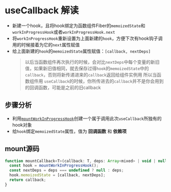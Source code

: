 # useCallback 解读
* 新建一个hook，且将hook绑定为函数组件Fiber的`memoizedState`和`workInProgressHook`或者`workInProgressHook.next`
* 将`workInProgressHook`重新设置为上面新建的`hook`，方便下次有hook钩子调用的时候接着为它的`next`属性赋值
* 给上面新建的`hook`的`memoizedState`属性赋值：`[callback, nextDeps]`
    > 以后当函数组件再次执行的时候，会对比`nextDeps`中每个变量的新旧值，如果新旧值相同，就去保存过得`hook`的`memoizedState`中的`callback`，否则将新传递进来的`callback`返回给组件实例用
    > 所以当函数组件用 `useCallback`的时候，你所传进去的`callback`并不是你会用到的回调函数，可能是之前的旧callback

## 步骤分析
* 利用[`mountWorkInProgressHook`](mountWorkInProgressHook解析.md)创建一个属于调用此次`useCallback`所独有的hook对象
* 给`hook`绑定`memoizedState`属性，值为 **回调函数** 和 **依赖项**
## mount源码
```javascript
function mountCallback<T>(callback: T, deps: Array<mixed> | void | null): T {
  const hook = mountWorkInProgressHook();
  const nextDeps = deps === undefined ? null : deps;
  hook.memoizedState = [callback, nextDeps];
  return callback;
}
```
